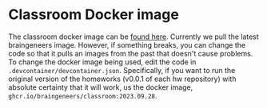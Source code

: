 
# Classroom Docker image
The classroom docker image can be [found here](https://github.com/braingeneers/braingeneers-docker-images). Currently we pull the latest braingeneers image. 
However, if something breaks, you can change the code so that it pulls an images from the past that doesn't cause problems.
To change the docker image being used, edit the code in `.devcontainer/devcontainer.json`.
Specifically, if you want to run the original version of the homeworks (v0.0.1 of each hw repository) with absolute certainty that it will work, us the docker image, `ghcr.io/braingeneers/classroom:2023.09.28`.
